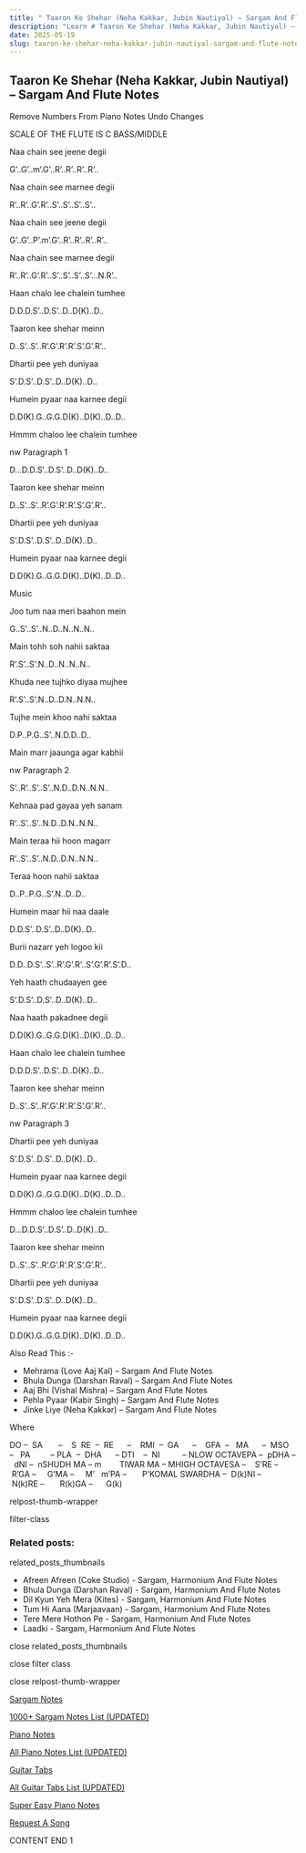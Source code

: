 ```yaml
---
title: " Taaron Ke Shehar (Neha Kakkar, Jubin Nautiyal) – Sargam And Flute Notes"
description: "Learn # Taaron Ke Shehar (Neha Kakkar, Jubin Nautiyal) – Sargam And Flute Notes notes, sargam, harmonium notations and flute notes. Easy step-by-step tutorial for beginners."
date: 2025-05-19
slug: taaron-ke-shehar-neha-kakkar-jubin-nautiyal-sargam-and-flute-notes
---
```


## Taaron Ke Shehar (Neha Kakkar, Jubin Nautiyal) – Sargam And Flute Notes

Remove Numbers From Piano Notes
Undo Changes

SCALE OF THE FLUTE IS C BASS/MIDDLE

Naa chain see jeene degii

G’..G’..m’.G’..R’..R’..R’..R’..

Naa chain see marnee degii

R’..R’..G’.R’..S’..S’..S’..S’..

Naa chain see jeene degii

G’..G’..P’.m’.G’..R’..R’..R’..R’..

Naa chain see marnee degii

R’..R’..G’.R’..S’..S’..S’..S’…N.R’..

Haan chalo lee chalein tumhee

D.D.D.S’..D.S’..D..D(K)..D..

Taaron kee shehar meinn

D..S’..S’..R’.G’.R’.R’.S’.G’.R’..

Dhartii pee yeh duniyaa

S’.D.S’..D.S’..D..D(K)..D..

Humein pyaar naa karnee degii

D.D(K).G..G.G.D(K)..D(K)..D..D..

Hmmm chaloo lee chalein tumhee

nw Paragraph 1

D…D.D.S’..D.S’..D..D(K)..D..

Taaron kee shehar meinn

D..S’..S’..R’.G’.R’.R’.S’.G’.R’..

Dhartii pee yeh duniyaa

S’.D.S’..D.S’..D..D(K)..D..

Humein pyaar naa karnee degii

D.D(K).G..G.G.D(K)..D(K)..D..D..

Music

Joo tum naa meri baahon mein

G..S’..S’..N..D..N..N..N..

Main tohh soh nahii saktaa

R’.S’..S’.N..D..N..N..N..

Khuda nee tujhko diyaa mujhee

R’.S’..S’.N..D..D.N..N.N..

Tujhe mein khoo nahi saktaa

D.P..P.G..S’..N.D.D..D..

Main marr jaaunga agar kabhii

nw Paragraph 2

S’..R’..S’..S’..N.D..D.N..N.N..

Kehnaa pad gayaa yeh sanam

R’..S’..S’..N.D..D.N..N.N..

Main teraa hii hoon magarr

R’..S’..S’..N.D..D.N..N.N..

Teraa hoon nahii saktaa

D..P..P.G..S’.N..D..D..

Humein maar hii naa daale

D.D.S’..D.S’..D..D(K)..D..

Burii nazarr yeh logoo kii

D.D..D.S’..S’..R’.G’.R’..S’.G’.R’.S’.D..

Yeh haath chudaayen gee

S’.D.S’..D.S’..D..D(K)..D..

Naa haath pakadnee degii

D.D(K).G..G.G.D(K)..D(K)..D..D..

Haan chalo lee chalein tumhee

D.D.D.S’..D.S’..D..D(K)..D..

Taaron kee shehar meinn

D..S’..S’..R’.G’.R’.R’.S’.G’.R’..

nw Paragraph 3

Dhartii pee yeh duniyaa

S’.D.S’..D.S’..D..D(K)..D..

Humein pyaar naa karnee degii

D.D(K).G..G.G.D(K)..D(K)..D..D..

Hmmm chaloo lee chalein tumhee

D…D.D.S’..D.S’..D..D(K)..D..

Taaron kee shehar meinn

D..S’..S’..R’.G’.R’.R’.S’.G’.R’..

Dhartii pee yeh duniyaa

S’.D.S’..D.S’..D..D(K)..D..

Humein pyaar naa karnee degii

D.D(K).G..G.G.D(K)..D(K)..D..D..

Also Read This :-

- Mehrama (Love Aaj Kal) – Sargam And Flute Notes
- Bhula Dunga (Darshan Raval) – Sargam And Flute Notes
- Aaj Bhi (Vishal Mishra) – Sargam And Flute Notes
- Pehla Pyaar (Kabir Singh) – Sargam And Flute Notes
- Jinke Liye (Neha Kakkar) – Sargam And Flute Notes

Where

DO –  SA       –    S  RE  –  RE      –    RMI  –  GA      –    GFA  –   MA      –  MSO  –   PA         – PLA  –  DHA      – DTI    –  NI          – NLOW OCTAVEPA –  pDHA –  dNI –  nSHUDH MA – m        TIWAR MA – MHIGH OCTAVESA –    S’RE –     R’GA –     G’MA –     M’   m’PA –       P’KOMAL SWARDHA –  D(k)NI –       N(k)RE –       R(k)GA –      G(k)

relpost-thumb-wrapper

filter-class

### Related posts:

related_posts_thumbnails

- Afreen Afreen (Coke Studio) - Sargam, Harmonium And Flute Notes
- Bhula Dunga (Darshan Raval) - Sargam, Harmonium And Flute Notes
- Dil Kyun Yeh Mera (Kites) - Sargam, Harmonium And Flute Notes
- Tum Hi Aana (Marjaavaan) - Sargam, Harmonium And Flute Notes
- Tere Mere Hothon Pe - Sargam, Harmonium And Flute Notes
- Laadki - Sargam, Harmonium And Flute Notes

close related_posts_thumbnails

close filter class

close relpost-thumb-wrapper

[Sargam Notes](/sargam-notes.html)

[1000+ Sargam Notes List (UPDATED)](/all-songs-list-sargam-notes.html)

[Piano Notes](/piano-notes.html)

[All Piano Notes List (UPDATED)](/all-songs-list-piano-notes.html)

[Guitar Tabs](/guitar-tabs.html)

[All Guitar Tabs List (UPDATED)](/all-songs-list-guitar-tabs.html)

[Super Easy Piano Notes](https://studywall.in/)

[Request A Song](/request-a-song.html)

CONTENT END 1
